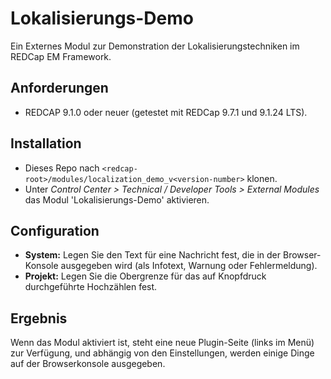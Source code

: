 # Lokalisierungs-Demo

Ein Externes Modul zur Demonstration der Lokalisierungstechniken im REDCap EM Framework.

## Anforderungen

- REDCAP 9.1.0 oder neuer (getestet mit REDCap 9.7.1 und 9.1.24 LTS).

## Installation

- Dieses Repo nach `<redcap-root>/modules/localization_demo_v<version-number>` klonen.
- Unter _Control Center > Technical / Developer Tools > External Modules_ das Modul 'Lokalisierungs-Demo' aktivieren.

## Configuration

- **System:** Legen Sie den Text für eine Nachricht fest, die in der Browser-Konsole ausgegeben wird (als Infotext, Warnung oder Fehlermeldung).
- **Projekt:** Legen Sie die Obergrenze für das auf Knopfdruck durchgeführte Hochzählen fest.

## Ergebnis

Wenn das Modul aktiviert ist, steht eine neue Plugin-Seite (links im Menü) zur Verfügung, und abhängig von den Einstellungen, werden einige Dinge auf der Browserkonsole ausgegeben.

